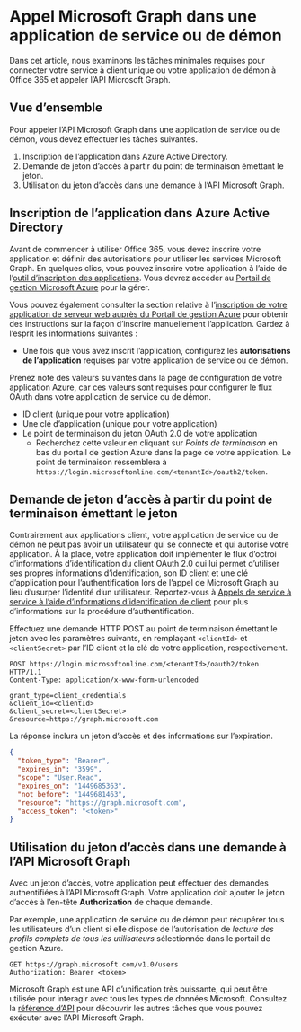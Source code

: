 # Appel Microsoft Graph dans une application de service ou de démon

Dans cet article, nous examinons les tâches minimales requises pour connecter votre service à client unique ou votre application de démon à Office 365 et appeler l’API Microsoft Graph.

## Vue d’ensemble

Pour appeler l’API Microsoft Graph dans une application de service ou de démon, vous devez effectuer les tâches suivantes.

1. Inscription de l’application dans Azure Active Directory.
2. Demande de jeton d’accès à partir du point de terminaison émettant le jeton.
3. Utilisation du jeton d’accès dans une demande à l’API Microsoft Graph.

## Inscription de l’application dans Azure Active Directory

Avant de commencer à utiliser Office 365, vous devez inscrire votre application et définir des autorisations pour utiliser les services Microsoft Graph. En quelques clics, vous pouvez inscrire votre application à l’aide de l’[outil d’inscription des applications](https://dev.office.com/app-registration). 
Vous devrez accéder au [Portail de gestion Microsoft Azure](https://manage.windowsazure.com) pour la gérer.

Vous pouvez également consulter la section relative à l’[inscription de votre application de serveur web auprès du Portail de gestion Azure](https://msdn.microsoft.com/en-us/office/office365/HowTo/add-common-consent-manually#bk_RegisterServerApp) pour obtenir des instructions sur la façon d’inscrire manuellement l’application. Gardez à l’esprit les informations suivantes :

* Une fois que vous avez inscrit l’application, configurez les **autorisations de l’application** requises par votre application de service ou de démon.

Prenez note des valeurs suivantes dans la page de configuration de votre application Azure, car ces valeurs sont requises pour configurer le flux OAuth dans votre application de service ou de démon.

* ID client (unique pour votre application)
* Une clé d’application (unique pour votre application)
* Le point de terminaison du jeton OAuth 2.0 de votre application
  * Recherchez cette valeur en cliquant sur *Points de terminaison* en bas du portail de gestion Azure dans la page de votre application. Le point de terminaison ressemblera à `https://login.microsoftonline.com/<tenantId>/oauth2/token`.

## Demande de jeton d’accès à partir du point de terminaison émettant le jeton

Contrairement aux applications client, votre application de service ou de démon ne peut pas avoir un utilisateur qui se connecte et qui autorise votre application. À la place, votre application doit implémenter le flux d’octroi d’informations d’identification du client OAuth 2.0 qui lui permet d’utiliser ses propres informations d’identification, son ID client et une clé d’application pour l’authentification lors de l’appel de Microsoft Graph au lieu d’usurper l’identité d’un utilisateur. Reportez-vous à [Appels de service à service à l’aide d’informations d’identification de client](https://msdn.microsoft.com/en-us/library/azure/dn645543.aspx) pour plus d’informations sur la procédure d’authentification.

Effectuez une demande HTTP POST au point de terminaison émettant le jeton avec les paramètres suivants, en remplaçant `<clientId>` et `<clientSecret>` par l’ID client et la clé de votre application, respectivement.

```http
POST https://login.microsoftonline.com/<tenantId>/oauth2/token HTTP/1.1
Content-Type: application/x-www-form-urlencoded

grant_type=client_credentials
&client_id=<clientId>
&client_secret=<clientSecret>
&resource=https://graph.microsoft.com
```

La réponse inclura un jeton d’accès et des informations sur l’expiration.

```json
{ 
  "token_type": "Bearer",
  "expires_in": "3599",
  "scope": "User.Read",
  "expires_on": "1449685363",
  "not_before": "1449681463",
  "resource": "https://graph.microsoft.com",
  "access_token": "<token>"
}
```

## Utilisation du jeton d’accès dans une demande à l’API Microsoft Graph

Avec un jeton d’accès, votre application peut effectuer des demandes authentifiées à l’API Microsoft Graph. Votre application doit ajouter le jeton d’accès à l’en-tête **Authorization** de chaque demande.

Par exemple, une application de service ou de démon peut récupérer tous les utilisateurs d’un client si elle dispose de l’autorisation de *lecture des profils complets de tous les utilisateurs* sélectionnée dans le portail de gestion Azure. 

```http
GET https://graph.microsoft.com/v1.0/users
Authorization: Bearer <token>
```

Microsoft Graph est une API d’unification très puissante, qui peut être utilisée pour interagir avec tous les types de données Microsoft. Consultez la [référence d’API](http://graph.microsoft.io/docs/api-reference/v1.0) pour découvrir les autres tâches que vous pouvez exécuter avec l’API Microsoft Graph.
